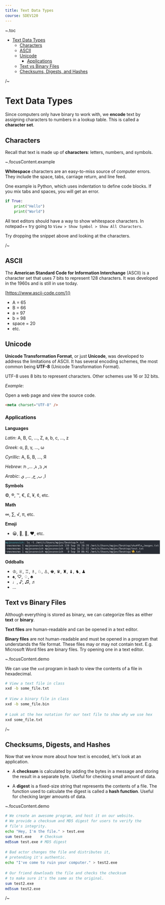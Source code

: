 ```yaml
---
title: Text Data Types
course: SDEV120
---
```


~.toc

- [Text Data Types](#text-data-types)
  - [Characters](#characters)
  - [ASCII](#ascii)
  - [Unicode](#unicode)
    - [Applications](#applications)
  - [Text vs Binary Files](#text-vs-binary-files)
  - [Checksums, Digests, and Hashes](#checksums-digests-and-hashes)

/~

# Text Data Types

Since computers only have binary to work with, we **encode** text by assigning characters to numbers in a lookup table. This is called a **character set**.

## Characters

Recall that text is made up of **characters**: letters, numbers, and symbols.

~.focusContent.example

**Whitespace** characters are an easy-to-miss source of computer errors. They include the space, tabs, carriage return, and line feed.

One example is Python, which uses indentation to define code blocks. If you mix tabs and spaces, you will get an error.

```python
if True:
	print("Hello")
    print("World")
```

All text editors should have a way to show whitespace characters. In notepad++ try going to `View > Show Symbol > Show All Characters`.

Try dropping the snippet above and looking at the characters.

/~

## ASCII

The **American Standard Code for Information Interchange** (ASCII) is a character set that uses 7 bits to represent 128 characters. It was developed in the 1960s and is still in use today.

[https://www.ascii-code.com/]()

- A = 65
- B = 66
- a = 97
- b = 98
- space = 20
- etc.

## Unicode

**Unicode Transformation Format**, or just **Unicode**, was developed to address the limitations of ASCII. It has several encoding schemes, the most common being **UTF-8** (Unicode Transformation Format).

UTF-8 uses 8 bits to represent characters. Other schemes use 16 or 32 bits.

_Example_:

Open a web page and view the source code.

```html
<meta charset="UTF-8" />
```

### Applications

**Languages**

_Latin_: A, B, C, ..., Z, a, b, c, ..., z

_Greek_: α, β, γ, ..., ω

_Cyrillic_: А, Б, В, ..., Я

_Hebrew_: א, ב, ג, ..., ת

_Arabic_: ا, ب, ج, ..., ي

**Symbols**

©, ®, ™, €, £, ¥, ¢, etc.

**Math**

∞, ∑, √, π, etc.

**Emoji**

- 😀, 🎉, 🚀, ❤️, etc.

![emoji file](images/emoji_file.png)

**Oddballs**

- ♔, ♕, ♖, ♗, ♘, ♙, ♚, ♛, ♜, ♝, ♞, ♟
- ♠, ♡, ♢, ♣
- ♩, ♪, ♫, ♬
- ...

## Text vs Binary Files

Although everything is stored as binary, we can categorize files as either **text** or **binary**.

**Text files** are human-readable and can be opened in a text editor.

**Binary files** are not human-readable and must be opened in a program that understands the file format. These files may or may not contain text. E.g. Microsoft Word files are binary files. Try opening one in a text editor.

~.focusContent.demo

We can use the `xxd` program in bash to view the contents of a file in hexadecimal.

```bash
# View a text file in class
xxd -b some_file.txt

# View a binary file in class
xxd -b some_file.bin

# Look at the hex notation for our text file to show why we use hex
xxd some_file.txt
```

/~

## Checksums, Digests, and Hashes

Now that we know more about how text is encoded, let's look at an application.

- A **checksum** is calculated by adding the bytes in a message and storing the result in a separate byte. Useful for checking small amount of data.

- A **digest** is a fixed-size string that represents the contents of a file. The function used to calculate the digest is called a **hash function**. Useful for checking larger amounts of data.

~.focusContent.demo

```bash
# We create an awesome program, and host it on our website.
# We provide a checksum and MD5 digest for users to verify the
# file's integrity.
echo "Hey, I'm the file." > test.exe
sum test.exe    # Checksum
md5sum test.exe # MD5 digest

# Bad actor changes the file and distributes it,
# pretending it's authentic.
echo "I've come to ruin your computer." > test2.exe

# Our friend downloads the file and checks the checksum
# to make sure it's the same as the original.
sum test2.exe
md5sum test2.exe
```

/~
